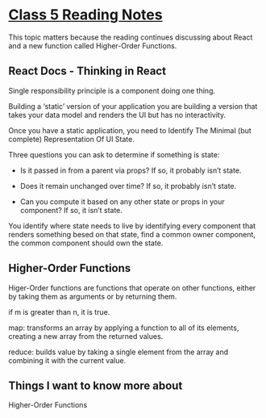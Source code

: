 # [Class 5 Reading Notes](https://github.com/snur206/reading-notes/blob/main/301/class4notes.md)

This topic matters because the reading continues discussing about React and a new function called Higher-Order Functions.

## React Docs - Thinking in React

Single responsibility principle is a component doing one thing.

Building a ‘static’ version of your application you are building a version that takes your data model and renders the UI but has no interactivity.

Once you have a static application, you need to Identify The Minimal (but complete) Representation Of UI State.

Three questions you can ask to determine if something is state:

- Is it passed in from a parent via props? If so, it probably isn’t state.

- Does it remain unchanged over time? If so, it probably isn’t state.

- Can you compute it based on any other state or props in your component? If so, it isn’t state.

You identify where state needs to live by identifying every component that renders something besed on that state, find a common owner component, the common component should own the state.

## Higher-Order Functions

Higer-Order functions are functions that operate on other functions, either by taking them as arguments or by returning them.

if m is greater than n, it is true.

map: transforms an array by applying a function to all of its elements, creating a new array from the returned values. 

reduce: builds value by taking a single element from the array and combining it with the current value.

## Things I want to know more about

Higher-Order Functions
